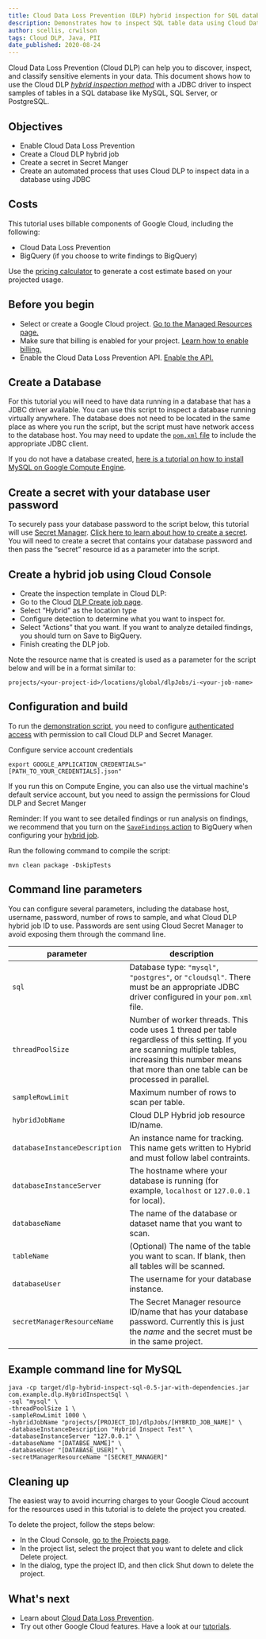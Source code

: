 ```yaml
---
title: Cloud Data Loss Prevention (DLP) hybrid inspection for SQL databases using JDBC
description: Demonstrates how to inspect SQL table data using Cloud Data Loss Prevention with hybrid inspection.
author: scellis, crwilson
tags: Cloud DLP, Java, PII
date_published: 2020-08-24
---
```


Cloud Data Loss Prevention (Cloud DLP) can help you to discover, inspect, and classify sensitive elements in your data. This document shows how to use the Cloud 
DLP [_hybrid inspection method_](https://cloud.google.com/dlp/docs/reference/rest/v2/HybridInspectDlpJobRequest) with a JDBC driver to inspect samples of 
tables in a SQL database like MySQL, SQL Server, or PostgreSQL. 

## Objectives
* Enable Cloud Data Loss Prevention
* Create a Cloud DLP hybrid job
* Create a secret in Secret Manger
* Create an automated process that uses Cloud DLP to inspect data in a database using JDBC

## Costs
This tutorial uses billable components of Google Cloud, including the following:
* Cloud Data Loss Prevention
* BigQuery (if you choose to write findings to BigQuery)

Use the [pricing calculator](https://cloud.google.com/products/calculator) to generate a cost estimate based on your projected usage.

## Before you begin
* Select or create a Google Cloud project. [Go to the Managed Resources page.](https://console.cloud.google.com/cloud-resource-manager)
* Make sure that billing is enabled for your project. [Learn how to enable billing.](https://cloud.google.com/billing/docs/how-to/modify-project)
* Enable the Cloud Data Loss Prevention API. [Enable the API.](https://console.cloud.google.com/flows/enableapi?apiid=dlp.googleapis.com)

## Create a Database
For this tutorial you will need to have data running in a database that has a JDBC driver available.  You can use this script to inspect a database running virtually anywhere. The database does not need to be located in the same place as where you run the script,
but the script must have network access to the database host. You may need to update the
[`pom.xml` file](https://github.com/GoogleCloudPlatform/community/tree/master/tutorials/dlp-hybrid-inspect/pom.xml)
to include the appropriate JDBC client.

If you do not have a database created, [here is a tutorial on how to install MySQL on Google Compute Engine](https://cloud.google.com/solutions/setup-mysql).

## Create a secret with your database user password
To securely pass your database password to the script below, this tutorial will use [Secret Manager](https://cloud.google.com/secret-manager). [Click here to learn about how to create a secret](https://cloud.google.com/secret-manager/docs/creating-and-accessing-secrets).  You will need to create a secret that contains your database password and then pass the “secret” resource id as a parameter into the script. 

## Create a hybrid job using Cloud Console
* Create the inspection template in Cloud DLP:
* Go to the Cloud [DLP Create job page](https://console.cloud.google.com/security/dlp/create/job).
* Select “Hybrid”  as the location type
* Configure detection to determine what you want to inspect for. 
* Select “Actions” that you want.  If you want to analyze detailed findings, you should turn on Save to BigQuery. 
* Finish creating the DLP job.

Note the resource name that is created is used as a parameter for the script below and will be in a format similar to:
```
projects/<your-project-id>/locations/global/dlpJobs/i-<your-job-name>
```

## Configuration and build

To run the
[demonstration script](https://github.com/GoogleCloudPlatform/community/tree/master/tutorials/dlp-hybrid-inspect/src/main/java/com/example/dlp/HybridInspectSql.java),
you need to configure [authenticated access](https://cloud.google.com/dlp/docs/auth#using_a_service_account) with permission to 
call Cloud DLP and Secret Manager. 

Configure service account credentials
```
export GOOGLE_APPLICATION_CREDENTIALS="[PATH_TO_YOUR_CREDENTIALS].json"
```
If you run this on Compute Engine, you can also use the virtual machine's default service account, but you need to assign the permissions for Cloud DLP and Secret Manger

Reminder: If you want to see detailed findings or run analysis on findings, we recommend that you turn on the
[`SaveFindings` action](https://cloud.google.com/dlp/docs/reference/rest/v2/InspectJobConfig#savefindings) to BigQuery when configuring your
[hybrid job](https://cloud.google.com/dlp/docs/reference/rest/v2/InspectJobConfig#HybridOptions). 

Run the following command to compile the script:

```
mvn clean package -DskipTests
```

## Command line parameters

You can configure several parameters, including the database host, username, password, number of rows to sample, and what Cloud DLP hybrid job ID to use. 
Passwords are sent using Cloud Secret Manager to avoid exposing them through the command line. 


| parameter            | description                                         | 
|----------------------|-----------------------------------------------------|
| `sql`                | Database type: `"mysql"`, `"postgres"`, or `"cloudsql"`. There must be an appropriate JDBC driver configured in your `pom.xml` file. |
| `threadPoolSize`     | Number of worker threads. This code uses 1 thread per table regardless of this setting. If you are scanning multiple tables, increasing this number means that more than one table can be processed in parallel. |
| `sampleRowLimit`     | Maximum number of rows to scan per table.   |
| `hybridJobName`      | Cloud DLP Hybrid job resource ID/name.      |
| `databaseInstanceDescription` | An instance name for tracking. This name gets written to Hybrid and must follow label contraints. |
| `databaseInstanceServer`    | The hostname where your database is running (for example, `localhost` or `127.0.0.1` for local). |
| `databaseName`              | The name of the database or dataset name that you want to scan. |
| `tableName`                 | (Optional) The name of the table you want to scan. If blank, then all tables will be scanned. |
| `databaseUser`              | The username for your database instance.  |
| `secretManagerResourceName` | The Secret Manager resource ID/name that has your database password. Currently this is just the _name_ and the secret must be in the same project. |

## Example command line for MySQL

```
java -cp target/dlp-hybrid-inspect-sql-0.5-jar-with-dependencies.jar com.example.dlp.HybridInspectSql \
-sql "mysql" \
-threadPoolSize 1 \
-sampleRowLimit 1000 \
-hybridJobName "projects/[PROJECT_ID]/dlpJobs/[HYBRID_JOB_NAME]" \
-databaseInstanceDescription "Hybrid Inspect Test" \
-databaseInstanceServer "127.0.0.1" \
-databaseName "[DATABSE_NAME]" \
-databaseUser "[DATABASE_USER]" \
-secretManagerResourceName "[SECRET_MANAGER]"
```

## Cleaning up
The easiest way to avoid incurring charges to your Google Cloud account for the resources used in this tutorial is to delete the project you created.

To delete the project, follow the steps below:
* In the Cloud Console, [go to the Projects page](https://console.cloud.google.com/iam-admin/projects).
* In the project list, select the project that you want to delete and click Delete project.
* In the dialog, type the project ID, and then click Shut down to delete the project.

## What's next
* Learn about [Cloud Data Loss Prevention](https://cloud.google.com/dlp).
* Try out other Google Cloud features. Have a look at our [tutorials](https://cloud.google.com/docs/tutorials).

